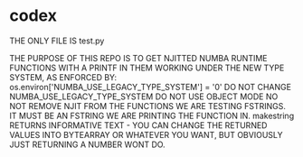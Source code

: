 # codex

THE ONLY FILE IS test.py

THE PURPOSE OF THIS REPO IS TO GET NJITTED NUMBA RUNTIME FUNCTIONS WITH A PRINTF IN THEM WORKING UNDER THE NEW TYPE SYSTEM, AS ENFORCED BY:
os.environ['NUMBA_USE_LEGACY_TYPE_SYSTEM'] = '0'
DO NOT CHANGE NUMBA_USE_LEGACY_TYPE_SYSTEM
DO NOT USE OBJECT MODE
NO NOT REMOVE NJIT FROM THE FUNCTIONS
WE ARE TESTING FSTRINGS.  IT MUST BE AN FSTRING WE ARE PRINTING THE FUNCTION IN.
makestring RETURNS INFORMATIVE TEXT - YOU CAN CHANGE THE RETURNED VALUES INTO BYTEARRAY OR WHATEVER YOU WANT, BUT OBVIOUSLY JUST RETURNING A NUMBER WONT DO.